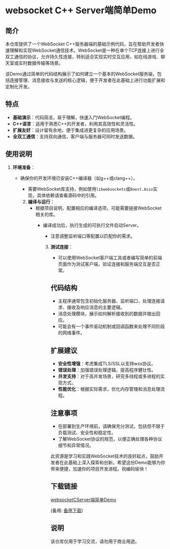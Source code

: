 # websocket C++ Server端简单Demo

## 简介

本仓库提供了一个WebSocket C++服务器端的基础示例代码，旨在帮助开发者快速理解和实现WebSocket通信技术。WebSocket是一种在单个TCP连接上进行全双工通信的协议，允许持久性连接，特别适合实现实时交互应用，如在线游戏、聊天室或实时数据传输等场景。

该Demo通过简单的代码结构展示了如何建立一个基本的WebSocket服务端，包括连接管理、消息接收与发送的核心逻辑，便于开发者在此基础上进行功能扩展和定制化开发。

## 特点

- **基础演示**：代码简洁，易于理解，快速入门WebSocket编程。
- **C++语言**：适用于熟悉C++的开发者，利用其高效性和灵活性。
- **扩展友好**：设计留有余地，便于集成进更复杂的应用场景。
- **全双工通信**：支持双向通信，客户端与服务器可同时发送数据。

## 使用说明

1. **环境准备**：
   - 确保你的开发环境已安装C++编译器（如g++或clang++）。
      - 需要WebSocket库支持，例如使用`libwebsockets`或`Boost.Asio`实现，具体依赖请查看源码中的引用。

      2. **编译与运行**：
         - 根据项目说明，配置相应的编译选项，可能需要链接WebSocket相关的库。
            - 编译成功后，执行生成的可执行文件启动Server。
               - 注意调整监听端口等配置以匹配你的需求。

               3. **测试连接**：
                  - 可以使用WebSocket客户端工具或者编写简单的前端页面作为测试客户端，验证连接和服务端交互是否正常。

                  ## 代码结构

                  - 主程序通常包含初始化服务器、监听端口、处理连接请求、接收及响应消息的主要逻辑。
                  - 消息处理模块，展示如何解析接收到的数据并做出回应。
                  - 可能会有一个事件驱动机制或回调函数来处理不同阶段的网络事件。

                  ## 扩展建议

                  - **安全性增强**：考虑集成TLS/SSL以支持wss协议。
                  - **错误处理**：加强错误处理逻辑，提高程序健壮性。
                  - **并发支持**：对于高并发场景，研究多线程或多进程的实现方式。
                  - **性能优化**：根据实际需求，优化内存管理和消息处理流程。

                  ## 注意事项

                  - 在部署到生产环境前，请确保充分测试，包括但不限于负载测试、安全性和稳定性。
                  - 了解WebSocket协议的规范，以便正确处理各种协议细节和异常情况。

                  此资源是学习和实践WebSocket技术的良好起点，鼓励开发者在此基础上深入探索和创新。希望这份Demo能够为你带来便捷，加速你的项目开发进程。祝编码愉快！

                  ## 下载链接
                  [websocketCServer端简单Demo](https://pan.quark.cn/s/ee535ea2a29e) 

                  (备用: [备用下载](https://pan.baidu.com/s/1XL1k0sI7dAV0He6xB-WX_A?pwd=1234))

                  ## 说明

                  该仓库仅用于学习交流，请勿用于商业用途。
